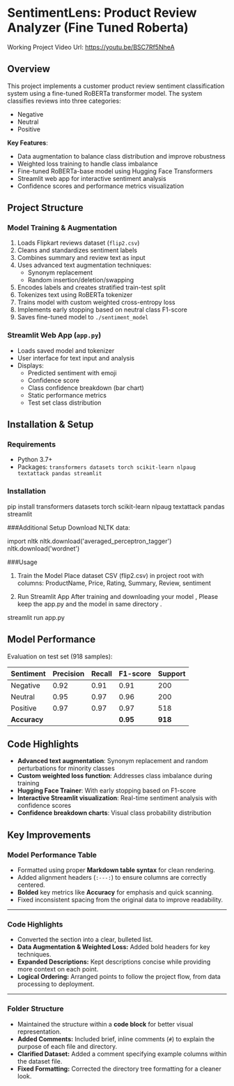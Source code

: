 # SentimentLens: Product Review Analyzer (Fine Tuned Roberta)

Working Project Video Url: https://youtu.be/BSC7Rf5NheA

## Overview
This project implements a customer product review sentiment classification system using a fine-tuned RoBERTa transformer model. The system classifies reviews into three categories:
- Negative
- Neutral
- Positive

**Key Features**:
- Data augmentation to balance class distribution and improve robustness
- Weighted loss training to handle class imbalance
- Fine-tuned RoBERTa-base model using Hugging Face Transformers
- Streamlit web app for interactive sentiment analysis
- Confidence scores and performance metrics visualization

## Project Structure

### Model Training & Augmentation
1. Loads Flipkart reviews dataset (`flip2.csv`)
2. Cleans and standardizes sentiment labels
3. Combines summary and review text as input
4. Uses advanced text augmentation techniques:
   - Synonym replacement
   - Random insertion/deletion/swapping
5. Encodes labels and creates stratified train-test split
6. Tokenizes text using RoBERTa tokenizer
7. Trains model with custom weighted cross-entropy loss
8. Implements early stopping based on neutral class F1-score
9. Saves fine-tuned model to `./sentiment_model`

### Streamlit Web App (`app.py`)
- Loads saved model and tokenizer
- User interface for text input and analysis
- Displays:
  - Predicted sentiment with emoji
  - Confidence score
  - Class confidence breakdown (bar chart)
  - Static performance metrics
  - Test set class distribution

## Installation & Setup

### Requirements
- Python 3.7+
- Packages: `transformers datasets torch scikit-learn nlpaug textattack pandas streamlit`

### Installation
pip install transformers datasets torch scikit-learn nlpaug textattack pandas streamlit



###Additional Setup
Download NLTK data:

import nltk
nltk.download('averaged_perceptron_tagger')
nltk.download('wordnet')


###Usage
1. Train the Model
Place dataset CSV (flip2.csv) in project root with columns:
ProductName, Price, Rating, Summary, Review, sentiment


2. Run Streamlit App
After training and downloading your model , Please keep the app.py and the model in same directory .

streamlit run app.py

## Model Performance
Evaluation on test set (918 samples):

| Sentiment | Precision | Recall | F1-score | Support |
|-----------|-----------|--------|----------|---------|
| Negative  | 0.92      | 0.91   | 0.91     | 200     |
| Neutral   | 0.95      | 0.97   | 0.96     | 200     |
| Positive  | 0.97      | 0.97   | 0.97     | 518     |
| **Accuracy** | | | **0.95** | **918** |

## Code Highlights
- **Advanced text augmentation**: Synonym replacement and random perturbations for minority classes
- **Custom weighted loss function**: Addresses class imbalance during training
- **Hugging Face Trainer**: With early stopping based on F1-score
- **Interactive Streamlit visualization**: Real-time sentiment analysis with confidence scores
- **Confidence breakdown charts**: Visual class probability distribution






## Key Improvements

### Model Performance Table
* Formatted using proper **Markdown table syntax** for clean rendering.
* Added alignment headers (`:---:`) to ensure columns are correctly centered.
* **Bolded** key metrics like **Accuracy** for emphasis and quick scanning.
* Fixed inconsistent spacing from the original data to improve readability.

---

### Code Highlights
* Converted the section into a clear, bulleted list.
* **Data Augmentation & Weighted Loss:** Added bold headers for key techniques.
* **Expanded Descriptions:** Kept descriptions concise while providing more context on each point.
* **Logical Ordering:** Arranged points to follow the project flow, from data processing to deployment.

---

### Folder Structure
* Maintained the structure within a **code block** for better visual representation.
* **Added Comments:** Included brief, inline comments (`#`) to explain the purpose of each file and directory.
* **Clarified Dataset:** Added a comment specifying example columns within the dataset file.
* **Fixed Formatting:** Corrected the directory tree formatting for a cleaner look.

```bash
